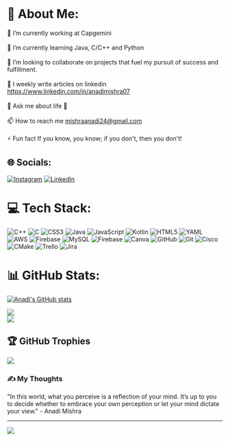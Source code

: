 # 💫 About Me:
🔭 I’m currently working at Capgemini<br><br>🌱 I’m currently learning Java, C/C++ and Python<br><br>👯 I’m looking to collaborate on projects that fuel my pursuit of success and fulfillment.<br><br>📝 I weekly write articles on linkedin https://www.linkedin.com/in/anadimishra07<br><br>💬 Ask me about life 🧬<br><br>📫 How to reach me mishraanadi24@gmail.com<br><br>⚡ Fun fact If you know, you know; if you don't, then you don't!


## 🌐 Socials:
[![Instagram](https://img.shields.io/badge/Instagram-%23E4405F.svg?logo=Instagram&logoColor=white)](https://instagram.com/anadimishra07) [![LinkedIn](https://img.shields.io/badge/LinkedIn-%230077B5.svg?logo=linkedin&logoColor=white)](https://linkedin.com/in/www.linkedin.com/in/anadimishra07) 

# 💻 Tech Stack:
![C++](https://img.shields.io/badge/c++-%2300599C.svg?style=for-the-badge&logo=c%2B%2B&logoColor=white) ![C](https://img.shields.io/badge/c-%2300599C.svg?style=for-the-badge&logo=c&logoColor=white) ![CSS3](https://img.shields.io/badge/css3-%231572B6.svg?style=for-the-badge&logo=css3&logoColor=white) ![Java](https://img.shields.io/badge/java-%23ED8B00.svg?style=for-the-badge&logo=openjdk&logoColor=white) ![JavaScript](https://img.shields.io/badge/javascript-%23323330.svg?style=for-the-badge&logo=javascript&logoColor=%23F7DF1E) ![Kotlin](https://img.shields.io/badge/kotlin-%237F52FF.svg?style=for-the-badge&logo=kotlin&logoColor=white) ![HTML5](https://img.shields.io/badge/html5-%23E34F26.svg?style=for-the-badge&logo=html5&logoColor=white) ![YAML](https://img.shields.io/badge/yaml-%23ffffff.svg?style=for-the-badge&logo=yaml&logoColor=151515) ![AWS](https://img.shields.io/badge/AWS-%23FF9900.svg?style=for-the-badge&logo=amazon-aws&logoColor=white) ![Firebase](https://img.shields.io/badge/firebase-%23039BE5.svg?style=for-the-badge&logo=firebase) ![MySQL](https://img.shields.io/badge/mysql-4479A1.svg?style=for-the-badge&logo=mysql&logoColor=white) ![Firebase](https://img.shields.io/badge/firebase-a08021?style=for-the-badge&logo=firebase&logoColor=ffcd34) ![Canva](https://img.shields.io/badge/Canva-%2300C4CC.svg?style=for-the-badge&logo=Canva&logoColor=white) ![GitHub](https://img.shields.io/badge/github-%23121011.svg?style=for-the-badge&logo=github&logoColor=white) ![Git](https://img.shields.io/badge/git-%23F05033.svg?style=for-the-badge&logo=git&logoColor=white) ![Cisco](https://img.shields.io/badge/cisco-%23049fd9.svg?style=for-the-badge&logo=cisco&logoColor=black) ![CMake](https://img.shields.io/badge/CMake-%23008FBA.svg?style=for-the-badge&logo=cmake&logoColor=white) ![Trello](https://img.shields.io/badge/Trello-%23026AA7.svg?style=for-the-badge&logo=Trello&logoColor=white) ![Jira](https://img.shields.io/badge/jira-%230A0FFF.svg?style=for-the-badge&logo=jira&logoColor=white)
# 📊 GitHub Stats:
[![Anadi's GitHub stats](https://github-readme-stats.vercel.app/api?username=anadimishra24&theme=radical)](https://github.com/anadimishra24)
<!---![](https://github-readme-stats.vercel.app/api?username=anadimishra24&theme=radical&hide_border=false&include_all_commits=true&count_private=true)<br/> generated not working manually add upper one --->
![](https://github-readme-streak-stats.herokuapp.com/?user=anadimishra24&theme=radical&hide_border=false)<br/>
![](https://github-readme-stats.vercel.app/api/top-langs/?username=anadimishra24&theme=radical&hide_border=false&include_all_commits=true&count_private=true&layout=compact)

## 🏆 GitHub Trophies
![](https://github-profile-trophy.vercel.app/?username=anadimishra24&theme=radical&no-frame=false&no-bg=false&margin-w=4)

### ✍️ My Thoughts

"In this world, what you perceive is a reflection of your mind. It’s up to you to decide whether to embrace your own perception or let your mind dictate your view."
                                                        - Anadi Mishra

<!-- ![](https://quotes-github-readme.vercel.app/api?type=horizontal&theme=radical) -->

---
[![](https://visitcount.itsvg.in/api?id=anadimishra24&icon=6&color=13)](https://visitcount.itsvg.in)

<!-- Proudly created with GPRM ( https://gprm.itsvg.in ) -->


<!---
anadimishra24/anadimishra24 is a ✨ special ✨ repository because its `README.md` (this file) appears on your GitHub profile.
You can click the Preview link to take a look at your changes.
--->
